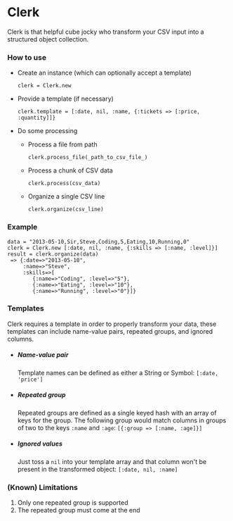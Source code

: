 # Clerk

Clerk is that helpful cube jocky who transform your CSV input into a structured object collection.

### How to use

- Create an instance (which can optionally accept a template)
 	
 	`clerk = Clerk.new`
 	
- Provide a template (if necessary)
	
	`clerk.template = [:date, nil, :name, {:tickets => [:price, :quantity]]}`
	
- Do some processing 
	- Process a file from path

		`clerk.process_file(_path_to_csv_file_)`
		
	- Process a chunk of CSV data
		
		`clerk.process(csv_data)`
	
	- Organize a single CSV line
	
		`clerk.organize(csv_line)`

### Example
```
data = "2013-05-10,Sir,Steve,Coding,5,Eating,10,Running,0"
clerk = Clerk.new [:date, nil, :name, {:skills => [:name, :level]}]
result = clerk.organize(data)
 => {:date=>"2013-05-10", 
 	 :name=>"Steve", 
 	 :skills=>[
 	 	{:name=>"Coding", :level=>"5"}, 
 	 	{:name=>"Eating", :level=>"10"}, 
 	 	{:name=>"Running", :level=>"0"}]}
```

### Templates

Clerk requires a template in order to properly transform your data, these templates can include name-value pairs, repeated groups, and ignored columns.

- ##### Name-value pair
	Template names can be defined as either a String or Symbol: `[:date, 'price']`

- ##### Repeated group
	Repeated groups are defined as a single keyed hash with an array of keys for the group.  The following group would match columns in groups of two to the keys `:name` and `:age`: `[{:group => [:name, :age]}]`

- ##### Ignored values
	Just toss a `nil` into your template array and that column won't be present in the transformed object: `[:date, nil, :name]`
	
	
### (Known) Limitations

1. Only one repeated group is supported
2. The repeated group must come at the end
